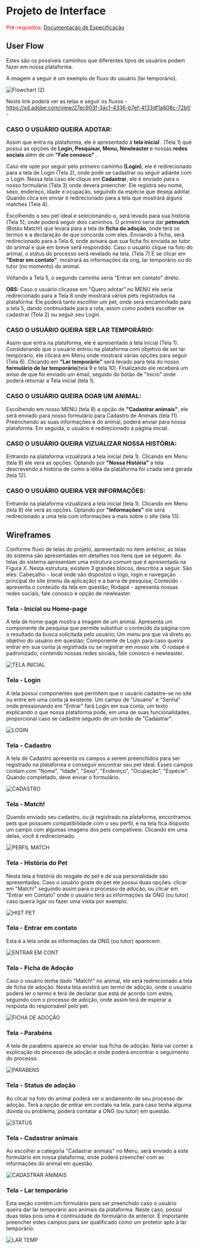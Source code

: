 
# Projeto de Interface

<span style="color:red">Pré-requisitos: <a href="2-Especificação do Projeto.md"> Documentação de Especificação</a></span>
## User Flow

Estes são os possíveis caminhos que diferentes tipos de usuários podem fazer em nossa plataforma.

A imagem a seguir é um exemplo de fluxo do usuário (lar temporário).


![Flowchart (2)](https://user-images.githubusercontent.com/83349744/135725610-5cb215b9-e17b-49f3-a93a-8f659a3e716a.jpg)


Neste link poderá ver as telas e seguir os fluxos - https://xd.adobe.com/view/27ec903f-3ac1-4336-b7ef-4f33df1a608c-72bf/ -

<h3>CASO O USUÁRIO QUEIRA ADOTAR: </h3>
Assim que entra na plataforma, ele é apresentado à <b> tela inicial </b> .
(Tela 1) que possui as opções de <b> Login, Pesquisar, Menu, Newleaster </b> e nossas <b> redes sociais </b> além de um <b> "Fale conosco"</b> .

Caso ele opte por seguir pelo primeiro caminho <b>(Login)</b>, ele é
redirecionado para a tela de Login (Tela 2), onde pode
se cadastrar ou seguir adiante com o Login. Nessa tela caso ele clique em <b>Cadastrar</b>, ele é enviado para o nosso formulário (Tela 3) onde deverá preencher. 
Ele registra seu nome, sexo, endereço, idade e ocupação, seguindo da espécie que deseja adotar. Quando clica em enviar é redirecionado para a tela que mostrará alguns matches (Tela 4).

Escolhendo o seu pet ideal e selecionando-o, será levado para sua história (Tela 5), onde poderá seguir dois caminhos.
O primeiro seria dar <b>petmatch</b> (Botão Match!) que levará para a tela de <b>ficha de adoção</b>, onde terá os termos e a declaração de que concorda com eles. Enviando a ficha, será redirecionado para a Tela 6, onde avisará que sua ficha foi enviada ao tutor do animal e que em breve será respondido.
Caso o usuário clique na foto do animal, o status do processo será revelado na tela. (Tela 7)
E se clicar em <b>"Entrar em contato"</b>, mostrará as informações da ong, lar temporário ou do tutor (no momento) do animal.

Voltando a Tela 5, o segundo caminho seria "Entrar em contato" direto. 


<b>OBS:</b> Caso o usuário clicasse em "Quero adotar" no MENU ele seria redirecionado para a Tela 8 onde mostrará vários pets registrados na plataforma. Ele poderá tanto escolher um pet, onde será encaminhado para a tela 5, dando continuidade para a rota, assim como poderá escolher se cadastrar (Tela 2) ou seguir seu Login.



<h3>CASO O USUÁRIO QUEIRA SER LAR TEMPORÁRIO: </h3>

Assim que entra na plataforma, ele é apresentado à tela inicial (Tela 1). Considerando que o usuário entrou na plataforma com objetivo de ser lar temporário, ele clicará em Menu onde mostrará várias opções para seguir (Tela 8).
Clicando em <b>"Lar temporário"</b> será levado para tela do nosso <b>formulário de lar temporário</b>(tela 9 e tela 10). Finalizando ele receberá um aviso de que foi enviado um email, seguido do botão de "Início" onde poderá retornar a Tela inicial (tela 1).


<h3> CASO O USUÁRIO QUEIRA DOAR UM ANIMAL: </h3>
Escolhendo em nosso MENU (tela 8) a opção de <b>"Cadastrar animais"</b>, ele será enviado para nosso formulário para Cadastro de Animais (tela 11). Preenchendo as suas informações e do animal, poderá enviar para nossa plataforma.  Em seguida, o usuário é redirecionado a página inicial.


<h3> CASO O USUÁRIO QUEIRA VIZUALIZAR NOSSA HISTÓRIA: </h3>
Entrando na plataforma vizualizará a tela inicial (tela 1). Clicando em Menu (tela 8) ele verá as opções. Optando por <b>"Nossa História"</b> a tela descrevendo a história de como a idéia da plataforma foi criada será gerada (tela 12).


<h3> CASO O USUÁRIO QUEIRA VER INFORMAÇÕES: </h3>

Entrando na plataforma vizualizará a tela inicial (tela 1). Clicando em Menu (tela 8) ele verá as opções. Optando por <b>"Informações"</b> ele será redirecionado a uma tela com informações a mais sobre o site (tela 13).



## Wireframes

Conforme fluxo de telas do projeto, apresentado no item anterior, as telas do sistema são apresentadas em detalhes nos itens que se seguem. As telas do sistema apresentam uma estrutura comum que é apresentada na Figura X. Nesta estrutura, existem 3 grandes blocos, descritos a seguir. São eles:
Cabeçalho - local onde são dispostos o logo, login e navegação principal do site (menu da aplicação) e a barra de pesquisa;
Conteúdo - apresenta o conteúdo da tela em questão;
Rodapé - apresenta nossas redes sociais, fale conosco e opção de newleaster.

### Tela - Inicial ou Home-page
A tela de home-page mostra a imagem de um animal. Apresenta um componente de pesquisa que permite substituir o conteúdo da página com o resultado da busca solicitada pelo usuário;
Um menu pra que vá direto ao objetivo do usuário em questão;
Componente de Login para caso queira entrar em sua conta já registrada ou se registrar em nosso site.
O rodapé é padronizado, contendo nossas redes sociais, fale conosco e newleaster.

![TELA INICIAL](https://user-images.githubusercontent.com/83349744/135902314-0bb83376-9e61-4da8-aea0-4451e732c22c.png)


### Tela - Login
A tela possui componentes que permitem que o usuário cadastre-se no site ou entre em uma conta já existente. Um campo de "Usuário" e "Senha" onde pressionando em "Entrar" fará Login em sua conta, um texto explicando o que nossa plataforma pode, em uma de suas funcionalidades, proporcional caso se cadastre seguido de um botão de "Cadastrar".

![LOGIN](https://user-images.githubusercontent.com/83349744/135903337-4eaf2079-b14f-4d6d-9d93-f07de299aed8.png)

### Tela - Cadastro
A tela de Cadastro apresenta os campos a serem preenchidos para ser registrado na plataforma e conseguir encontrar seu pet ideal. Esses campos contam com "Nome", "Idade", "Sexo", "Endereço", "Ocupação", "Espécie". Quando completado, deve enviar o formulário.

![CADASTRO](https://user-images.githubusercontent.com/83349744/135903984-a41d42a9-aa42-425b-85fb-db72c733f61c.png)

### Tela - Match!
Quando enviado seu cadastro, ou já registrado na plataforma, encontramos pets que possuem compatibilidade com o seu perfil, e na tela fica disposto um campo com algumas imagens dos pets compatíveis. Clicando em uma delas, você é redirecionado.

![PERFIL MATCH](https://user-images.githubusercontent.com/83349744/135904651-8e06ed81-43f4-437a-920c-87455ebb7f9b.png)


### Tela - História do Pet

Nesta tela a história do resgate do pet e de sua personalidade são apresentadas. Caso o usuário goste do pet ele possui duas opções: clicar em "Match!" seguindo assim para o processo de adoção, ou clicar em "Entrar em Contato" onde o usuário terá as informações da ONG (ou tutor) caso queira ligar ou fazer uma visita por exemplo.

![HIST PET](https://user-images.githubusercontent.com/83349744/135906373-4cbd4d47-254c-4086-9f80-04fe0b0bba28.png)

### Tela - Entrar em contato
Esta é a tela onde as informações da ONG (ou tutor) aparecem.

![ENTRAR EM CONT](https://user-images.githubusercontent.com/83349744/135906716-702eab09-7ee8-44dc-9cf1-c08972501e11.png)


### Tela - Ficha de Adoção
Caso o usuário tenha dado "Match!" no animal, ele será redirecionado a tela de ficha de adoção. Nesta tela existirá um termo de adoção, onde o usuário poderá ler o termo e terá de declarar que está de acordo com estes, seguindo com o processo de adoção, onde assim terá de esperar a resposta do responsável pelo pet.

![FICHA DE ADOÇÃO](https://user-images.githubusercontent.com/83349744/135908137-aebeedb7-d834-40e4-9130-15f35fea8cff.png)

### Tela - Parabéns
A tela de parabéns aparece ao enviar sua ficha de adoção. Nela vai conter a explicação do processo de adoção e onde poderá encontrar o seguimento do processo.

![PARABENS](https://user-images.githubusercontent.com/83349744/135909041-15899eee-3857-4bee-9689-bc05e980bca6.png)

### Tela - Status de adoção
Ao clicar na foto do animal poderá ver o andamento de seu processo de adoção. Terá a opção de entrar em contato na tela, para caso tenha alguma dúvida ou problema, poderá contatar a ONG (ou tutor) em questão.

![STATUS](https://user-images.githubusercontent.com/83349744/135909436-6a21eb2e-a150-4cbb-9228-0c0a804df2bc.png)

### Tela - Cadastrar animais
Ao escolher a categoria "Cadastrar animais" no Menu, será enviado a este formulário em nossa plataforma, onde poderá preencher com as informações do animal em questão. 

![CADASTRAR ANIMAIS](https://user-images.githubusercontent.com/83349744/135910789-25061f4d-27c6-4a9f-8797-63894d464f49.png)

### Tela - Lar temporário
Esta seção contém um formulário para ser preenchido caso o usuário queira dar lar temporário aos animais da plataforma. Neste caso, possui duas telas pois uma é continuidade do formulário da anterior. É importante preencher estes campos para ser qualificado como um protetor apto à lar temporário.

![LAR TEMP](https://user-images.githubusercontent.com/83349744/135911762-312d152e-c793-4397-a33f-d863e2ea5aef.png)





